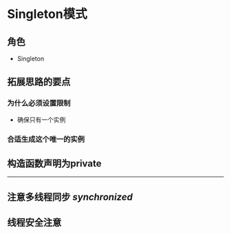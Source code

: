 # Singleton模式
## 角色
- Singleton

## 拓展思路的要点
### 为什么必须设置限制
- 确保只有一个实例

### 合适生成这个唯一的实例

## 构造函数声明为private

------
注意多线程同步 *synchronized*
------
线程安全注意
--
